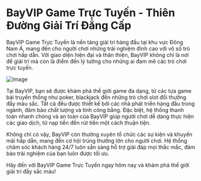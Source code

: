 # BayVIP Game Trực Tuyến - Thiên Đường Giải Trí Đẳng Cấp

BayVIP Game Trực Tuyến là nền tảng giải trí hàng đầu tại khu vực Đông Nam Á, mang đến cho người chơi những trải nghiệm đỉnh cao với vô số trò chơi hấp dẫn. Với giao diện hiện đại và thân thiện, BayVIP không chỉ là nơi để giải trí mà còn là điểm đến lý tưởng cho những ai đam mê các trò chơi trực tuyến.

![Image](https://github.com/user-attachments/assets/bd51ea9f-0666-407b-a7a7-98ead6de688c)

Tại BayVIP, bạn sẽ được khám phá thế giới game đa dạng, từ các tựa game bài truyền thống như poker, blackjack đến những trò chơi slot đổi thưởng đầy màu sắc. Tất cả đều được thiết kế bởi các nhà phát triển hàng đầu trong ngành, đảm bảo chất lượng và tính công bằng. Đặc biệt, hệ thống thanh toán nhanh chóng và an toàn của BayVIP giúp người chơi dễ dàng thực hiện các giao dịch, từ nạp tiền đến rút tiền một cách thuận tiện.

Không chỉ có vậy, BayVIP còn thường xuyên tổ chức các sự kiện và khuyến mãi hấp dẫn, mang đến cơ hội trúng thưởng lớn cho người chơi. Hệ thống chăm sóc khách hàng 24/7 luôn sẵn sàng hỗ trợ giải đáp mọi thắc mắc, đảm bảo trải nghiệm của bạn luôn được tối ưu.

Hãy đến với BayVIP Game Trực Tuyến ngay hôm nay và khám phá thế giới giải trí đầy sắc màu!